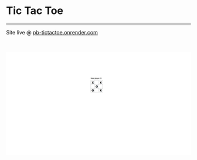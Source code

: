 # Tic Tac Toe

<hr>

Site live @ [pb-tictactoe.onrender.com](https://pb-tictactoe.onrender.com)

<br>

![Screenshot](https://github.com/pawelborkar/tic-tac-toe/blob/master/Screenshot.jpg)
